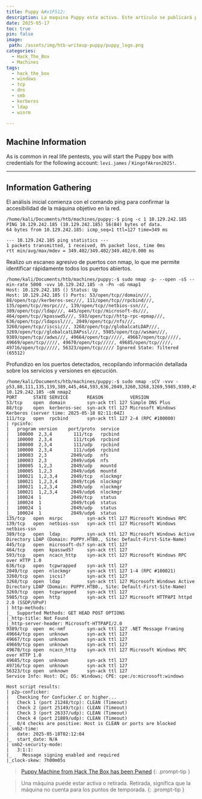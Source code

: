 ```yaml
---
title: Puppy &#x1F512;
description: La maquina Puppy esta activa. Este artículo se publicará para acceso público una vez que la maquina se retire, según la política de HackTheBox.
date: 2025-05-17
toc: true
pin: false
image:
 path: /assets/img/htb-writeup-puppy/puppy_logo.png
categories:
  - Hack_The_Box
  - Machines
tags:
  - hack_the_box
  - windows
  - tcp
  - dns
  - smb
  - kerberos
  - ldap
  - winrm

---
```

## Machine Information

As is common in real life pentests, you will start the Puppy box with credentials for the following account: `levi.james` / `KingofAkron2025!`.

---
## Information Gathering

El análisis inicial comienza con el comando ping para confirmar la accesibilidad de la máquina objetivo en la red.

```terminal
/home/kali/Documents/htb/machines/puppy:-$ ping -c 1 10.129.242.185
PING 10.129.242.185 (10.129.242.185) 56(84) bytes of data.
64 bytes from 10.129.242.185: icmp_seq=1 ttl=127 time=349 ms

--- 10.129.242.185 ping statistics ---
1 packets transmitted, 1 received, 0% packet loss, time 0ms
rtt min/avg/max/mdev = 349.402/349.402/349.402/0.000 ms
```

Realizo un escaneo agresivo de puertos con nmap, lo que me permite identificar rápidamente todos los puertos abiertos.

```terminal
/home/kali/Documents/htb/machines/puppy:-$ sudo nmap -p- --open -sS --min-rate 5000 -vvv 10.129.242.185 -n -Pn -oG nmap1
Host: 10.129.242.185 () Status: Up
Host: 10.129.242.185 () Ports: 53/open/tcp//domain///, 88/open/tcp//kerberos-sec///, 111/open/tcp//rpcbind///, 135/open/tcp//msrpc///, 139/open/tcp//netbios-ssn///, 389/open/tcp//ldap///, 445/open/tcp//microsoft-ds///, 464/open/tcp//kpasswd5///, 593/open/tcp//http-rpc-epmap///, 636/open/tcp//ldapssl///, 2049/open/tcp//nfs///, 3260/open/tcp//iscsi///, 3268/open/tcp//globalcatLDAP///, 3269/open/tcp//globalcatLDAPssl///, 5985/open/tcp//wsman///, 9389/open/tcp//adws///, 49664/open/tcp/////, 49667/open/tcp/////, 49669/open/tcp/////, 49670/open/tcp/////, 49685/open/tcp/////, 49716/open/tcp/////, 56323/open/tcp///// Ignored State: filtered (65512)
```

Profundizo en los puertos detectados, recopilando información detallada sobre los servicios y versiones en ejecución.

```terminal
/home/kali/Documents/htb/machines/puppy:-$ sudo nmap -sCV -vvv -p53,88,111,135,139,389,445,464,593,636,2049,3260,3268,3269,5985,9389,49664,49667,49669,49670,49685,49716,56323 10.129.242.185 -oN nmap2
PORT      STATE SERVICE       REASON          VERSION
53/tcp    open  domain        syn-ack ttl 127 Simple DNS Plus
88/tcp    open  kerberos-sec  syn-ack ttl 127 Microsoft Windows Kerberos (server time: 2025-05-18 02:11:04Z)
111/tcp   open  rpcbind       syn-ack ttl 127 2-4 (RPC #100000)
| rpcinfo: 
|   program version    port/proto  service
|   100000  2,3,4        111/tcp   rpcbind
|   100000  2,3,4        111/tcp6  rpcbind
|   100000  2,3,4        111/udp   rpcbind
|   100000  2,3,4        111/udp6  rpcbind
|   100003  2,3         2049/udp   nfs
|   100003  2,3         2049/udp6  nfs
|   100005  1,2,3       2049/udp   mountd
|   100005  1,2,3       2049/udp6  mountd
|   100021  1,2,3,4     2049/tcp   nlockmgr
|   100021  1,2,3,4     2049/tcp6  nlockmgr
|   100021  1,2,3,4     2049/udp   nlockmgr
|   100021  1,2,3,4     2049/udp6  nlockmgr
|   100024  1           2049/tcp   status
|   100024  1           2049/tcp6  status
|   100024  1           2049/udp   status
|_  100024  1           2049/udp6  status
135/tcp   open  msrpc         syn-ack ttl 127 Microsoft Windows RPC
139/tcp   open  netbios-ssn   syn-ack ttl 127 Microsoft Windows netbios-ssn
389/tcp   open  ldap          syn-ack ttl 127 Microsoft Windows Active Directory LDAP (Domain: PUPPY.HTB0., Site: Default-First-Site-Name)
445/tcp   open  microsoft-ds? syn-ack ttl 127
464/tcp   open  kpasswd5?     syn-ack ttl 127
593/tcp   open  ncacn_http    syn-ack ttl 127 Microsoft Windows RPC over HTTP 1.0
636/tcp   open  tcpwrapped    syn-ack ttl 127
2049/tcp  open  nlockmgr      syn-ack ttl 127 1-4 (RPC #100021)
3260/tcp  open  iscsi?        syn-ack ttl 127
3268/tcp  open  ldap          syn-ack ttl 127 Microsoft Windows Active Directory LDAP (Domain: PUPPY.HTB0., Site: Default-First-Site-Name)
3269/tcp  open  tcpwrapped    syn-ack ttl 127
5985/tcp  open  http          syn-ack ttl 127 Microsoft HTTPAPI httpd 2.0 (SSDP/UPnP)
| http-methods: 
|_  Supported Methods: GET HEAD POST OPTIONS
|_http-title: Not Found
|_http-server-header: Microsoft-HTTPAPI/2.0
9389/tcp  open  mc-nmf        syn-ack ttl 127 .NET Message Framing
49664/tcp open  unknown       syn-ack ttl 127
49667/tcp open  unknown       syn-ack ttl 127
49669/tcp open  unknown       syn-ack ttl 127
49670/tcp open  ncacn_http    syn-ack ttl 127 Microsoft Windows RPC over HTTP 1.0
49685/tcp open  unknown       syn-ack ttl 127
49716/tcp open  unknown       syn-ack ttl 127
56323/tcp open  unknown       syn-ack ttl 127
Service Info: Host: DC; OS: Windows; CPE: cpe:/o:microsoft:windows

Host script results:
| p2p-conficker: 
|   Checking for Conficker.C or higher...
|   Check 1 (port 21248/tcp): CLEAN (Timeout)
|   Check 2 (port 25149/tcp): CLEAN (Timeout)
|   Check 3 (port 26337/udp): CLEAN (Timeout)
|   Check 4 (port 21889/udp): CLEAN (Timeout)
|_  0/4 checks are positive: Host is CLEAN or ports are blocked
| smb2-time: 
|   date: 2025-05-18T02:12:04
|_  start_date: N/A
| smb2-security-mode: 
|   3:1:1: 
|_    Message signing enabled and required
|_clock-skew: 7h00m05s
```

> <a href="https://www.hackthebox.com/achievement/machine/1521382/661" target="_blank">Puppy Machine from Hack The Box has been Pwned</a>
{: .prompt-tip }

> Una máquina puede estar activa o retirada. Retirada, significa que la máquina no cuenta para los puntos de temporada.
{: .prompt-tip }
